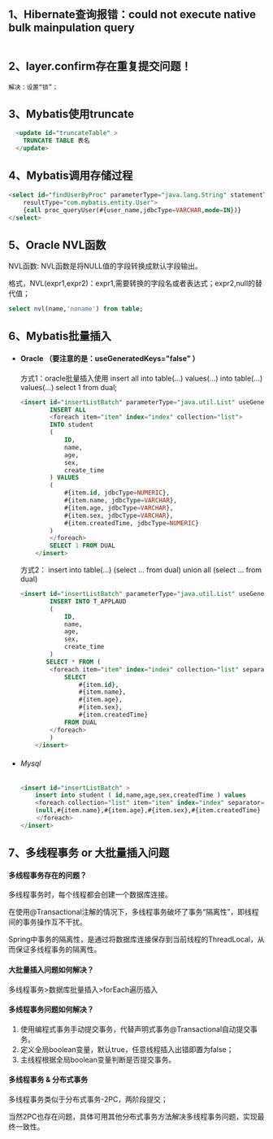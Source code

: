 ## 1、Hibernate查询报错：could not execute native bulk mainpulation query

```

```

## 2、layer.confirm存在重复提交问题！

```
解决：设置“锁”；
```

## 3、Mybatis使用truncate

```sql
  <update id="truncateTable" >
    TRUNCATE TABLE 表名
  </update>
```

## 4、Mybatis调用存储过程

```sql
<select id="findUserByProc" parameterType="java.lang.String" statementType="CALLABLE" 
    resultType="com.mybatis.entity.User">
    {call proc_queryUser(#{user_name,jdbcType=VARCHAR,mode=IN})}
</select>
```

## 5、Oracle NVL函数

NVL函数: NVL函数是将NULL值的字段转换成默认字段输出。

格式，NVL(expr1,expr2)：expr1,需要转换的字段名或者表达式；expr2,null的替代值；

```sql
select nvl(name,'noname') from table;
```

## 6、Mybatis批量插入

- #### Oracle （要注意的是：useGeneratedKeys="false" ）
  
  方式1：oracle批量插入使用 insert all into table(...) values(...) into table(...) values(...) select 1 from dual; 
  
  ```sql
  <insert id="insertListBatch" parameterType="java.util.List" useGeneratedKeys="false">
          INSERT ALL
          <foreach item="item" index="index" collection="list">
          INTO student
          (
              ID,
              name,
              age,
              sex,
              create_time
          ) VALUES
          (
              #{item.id, jdbcType=NUMERIC},
              #{item.name, jdbcType=VARCHAR},
              #{item.age, jdbcType=VARCHAR},
              #{item.sex, jdbcType=VARCHAR},
              #{item.createdTime, jdbcType=NUMERIC} 
          )
          </foreach>
          SELECT 1 FROM DUAL
      </insert>
  ```
  
  方式2： insert into table(...) (select ... from dual) union all (select ... from dual)
  
  ```sql
  <insert id="insertListBatch" parameterType="java.util.List" useGeneratedKeys="false">
          INSERT INTO T_APPLAUD
          (
              ID,
              name,
              age,
              sex,
              create_time
          )
         SELECT * FROM (
          <foreach item="item" index="index" collection="list" separator="union all">
              SELECT 
                  #{item.id},
                  #{item.name},
                  #{item.age},
                  #{item.sex},
                  #{item.createdTime} 
              FROM DUAL
          </foreach>
          )
      </insert>
  ```

- ###### Mysql
  
  ```sql
  <insert id="insertListBatch" >
      insert into student ( id,name,age,sex,createdTime ) values 　
      <foreach collection="list" item="item" index="index" separator=","> 　　　　　
      (null,#{item.name},#{item.age},#{item.sex},#{item.createdTime}
  　　 </foreach>
  </insert>
  ```



## 7、多线程事务 or 大批量插入问题

#### 多线程事务存在的问题？

多线程事务时，每个线程都会创建一个数据库连接。

在使用@Transactional注解的情况下，多线程事务破坏了事务“隔离性”，即线程间的事务操作互不干扰。

Spring中事务的隔离性，是通过将数据库连接保存到当前线程的ThreadLocal，从而保证多线程事务的隔离性。

#### 大批量插入问题如何解决？

多线程事务>数据库批量插入>forEach遍历插入

#### 多线程事务问题如何解决？

1. 使用编程式事务手动提交事务，代替声明式事务@Transactional自动提交事务。
2. 定义全局boolean变量，默认true，任意线程插入出错即置为false；
3. 主线程根据全局boolean变量判断是否提交事务。

#### 多线程事务 & 分布式事务

多线程事务类似于分布式事务-2PC，两阶段提交；

当然2PC也存在问题，具体可用其他分布式事务方法解决多线程事务问题，实现最终一致性。


